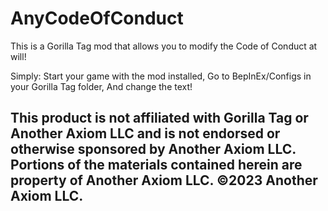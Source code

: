 # AnyCodeOfConduct
This is a Gorilla Tag mod that allows you to modify the Code of Conduct at will!

Simply:
Start your game with the mod installed,
Go to BepInEx/Configs in your Gorilla Tag folder,
And change the text!

## This product is not affiliated with Gorilla Tag or Another Axiom LLC and is not endorsed or otherwise sponsored by Another Axiom LLC. Portions of the materials contained herein are property of Another Axiom LLC. ©2023 Another Axiom LLC.

